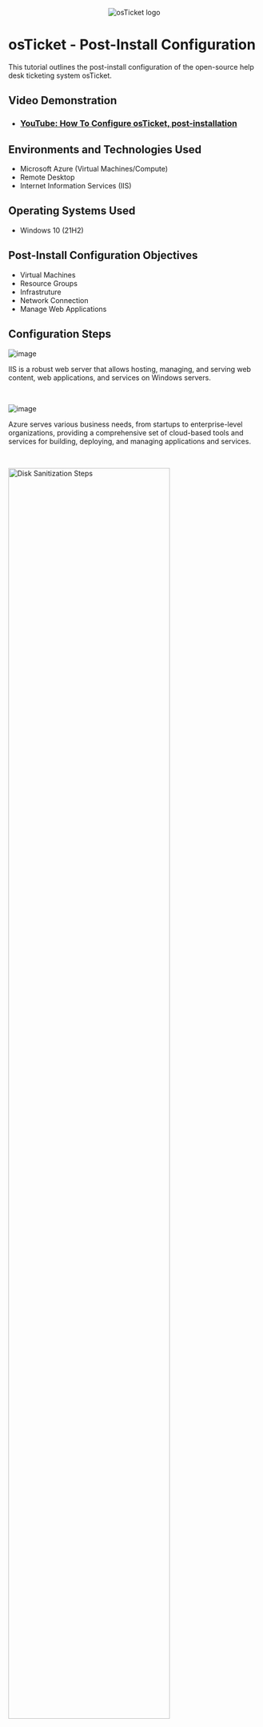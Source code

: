 <p align="center">
<img src="https://i.imgur.com/Clzj7Xs.png" alt="osTicket logo"/>
</p>

<h1>osTicket - Post-Install Configuration</h1>
This tutorial outlines the post-install configuration of the open-source help desk ticketing system osTicket.<br />


<h2>Video Demonstration</h2>

- ### [YouTube: How To Configure osTicket, post-installation](https://youtu.be/mbckqBHjLxM?si=GzU9fmULLO-0MM6s)

<h2>Environments and Technologies Used</h2>

- Microsoft Azure (Virtual Machines/Compute)
- Remote Desktop
- Internet Information Services (IIS)

<h2>Operating Systems Used </h2>

- Windows 10</b> (21H2)

<h2>Post-Install Configuration Objectives</h2>

- Virtual Machines 
- Resource Groups
- Infrastruture
- Network Connection
- Manage Web Applications

<h2>Configuration Steps</h2>

![image](https://github.com/Tsteele8/post-install-config/assets/149441408/e31163dc-a308-43f4-8f5a-3a79d4dd76de)


<p>
IIS is a robust web server that allows hosting, managing, and serving web content, web applications, and services on Windows servers. 
</p>
<br />


![image](https://github.com/Tsteele8/post-install-config/assets/149441408/55b171b8-4d33-43ed-b26f-4563aaff4993)


<p>
Azure serves various business needs, from startups to enterprise-level organizations, providing a comprehensive set of cloud-based tools and services for building, deploying, and managing applications and services.
</p>
<br />

<p>
<img src="https://i.imgur.com/DJmEXEB.png" height="80%" width="80%" alt="Disk Sanitization Steps"/>
</p>
<p>
Lorem ipsum dolor sit amet, consectetur adipiscing elit, sed do eiusmod tempor incididunt ut labore et dolore magna aliqua. Ut enim ad minim veniam, quis nostrud exercitation ullamco laboris nisi ut aliquip ex ea commodo consequat. Duis aute irure dolor in reprehenderit in voluptate velit esse cillum dolore eu fugiat nulla pariatur.
</p>
<br />
